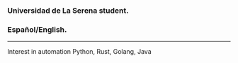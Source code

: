 ### Universidad de La Serena student.
### Español/English.
***************************************
Interest in automation
Python, Rust, Golang, Java

<!---
DAlfaroV/DAlfaroV is a ✨ special ✨ repository because its `README.md` (this file) appears on your GitHub profile.
You can click the Preview link to take a look at your changes.
--->
